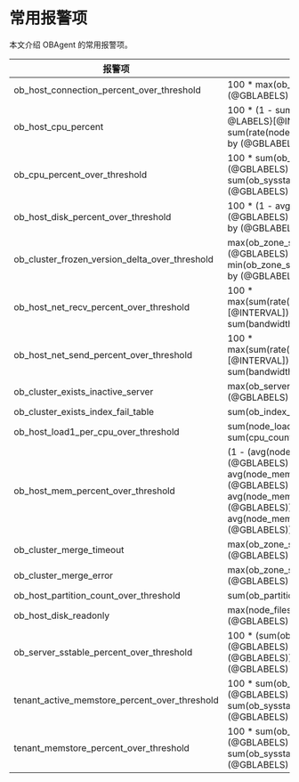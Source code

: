 # 常用报警项

本文介绍 OBAgent 的常用报警项。

|     报警项      |   监控指标   |  阈值   |
|------------------------------------------------|--------------------------------------------------------------------------------------------------------------------------------------------------------------------------------------------------------------------------------------------------|-------|
| ob_host_connection_percent_over_threshold      | 100 \* max(ob_active_session_num{@LABELS} / 262144) by (@GBLABELS)        | 80    |
| ob_host_cpu_percent  | 100 \* (1 - sum(rate(node_cpu_seconds_total{mode="idle", @LABELS}\[@INTERVAL\])) by (@GBLABELS) / sum(rate(node_cpu_seconds_total{@LABELS}\[@INTERVAL\])) by (@GBLABELS))       | 100   |
| ob_cpu_percent_over_threshold    | 100 \* sum(ob_sysstat{stat_id="140006",@LABELS}) by (@GBLABELS) / sum(ob_sysstat{stat_id="140005",@LABELS}) by (@GBLABELS)   | 90    |
| ob_host_disk_percent_over_threshold   | 100 \* (1 - avg(node_filesystem_avail_bytes{@LABELS}) by (@GBLABELS) / avg(node_filesystem_size_bytes{@LABELS}) by (@GBLABELS))   | 97    |
| ob_cluster_frozen_version_delta_over_threshold | max(ob_zone_stat{name="frozen_version",@LABELS}) by (@GBLABELS) - min(ob_zone_stat{name="last_merged_version",@LABELS}) by (@GBLABELS)        | 1     |
| ob_host_net_recv_percent_over_threshold        | 100 \* max(sum(rate(node_network_receive_bytes_total{@LABELS}\[@INTERVAL\])) by (device,@GBLABELS) / sum(bandwidth{@LABELS})) by (@GBLABELS)  | 80    |
| ob_host_net_send_percent_over_threshold        | 100 \* max(sum(rate(node_network_transmit_bytes_total{@LABELS}\[@INTERVAL\])) by (device,@GBLABELS) / sum(bandwidth{@LABELS})) by (@GBLABELS) | 80    |
| ob_cluster_exists_inactive_server     | max(ob_server_num{status="inactive",@LABELS}) by (@GBLABELS)     | 0     |
| ob_cluster_exists_index_fail_table    | sum(ob_index_error_num{@LABELS}) by (@GBLABELS) | 0     |
| ob_host_load1_per_cpu_over_threshold  | sum(node_load1{@LABELS}) by (@GBLABELS) / sum(cpu_count{@LABELS}) by (@GBLABELS)  | 2     |
| ob_host_mem_percent_over_threshold    | (1 - (avg(node_memory_MemFree_bytes{@LABELS}) by (@GBLABELS) + avg(node_memory_Cached_bytes{@LABELS}) by (@GBLABELS) + avg(node_memory_Buffers_bytes{@LABELS}) by (@GBLABELS)) / avg(node_memory_MemTotal_bytes{@LABELS}) by (@GBLABELS)) \* 100 | 90    |
| ob_cluster_merge_timeout      | max(ob_zone_stat{name="is_merge_timeout",@LABELS}) by (@GBLABELS)         | 1     |
| ob_cluster_merge_error        | max(ob_zone_stat{name="is_merge_error",@LABELS}) by (@GBLABELS)  | 1     |
| ob_host_partition_count_over_threshold | sum(ob_partition_num{@LABELS}) by (@GBLABELS)  | 30000     |
| ob_host_disk_readonly         | max(node_filesystem_readonly{@LABELS}) by (@GBLABELS)       | 1     |
| ob_server_sstable_percent_over_threshold       | 100 \* (sum(ob_disk_total_bytes{@LABELS}) by (@GBLABELS) - sum(ob_disk_free_bytes{@LABELS}) by (@GBLABELS)) / sum(ob_disk_total_bytes{@LABELS}) by (@GBLABELS) | 85    |
| tenant_active_memstore_percent_over_threshold  | 100 \* sum(ob_sysstat{stat_id="130000",@LABELS}) by (@GBLABELS) / sum(ob_sysstat{stat_id="130002",@LABELS}) by (@GBLABELS)   | 110   |
| tenant_memstore_percent_over_threshold         | 100 \* sum(ob_sysstat{stat_id="130001",@LABELS}) by (@GBLABELS) / sum(ob_sysstat{stat_id="130004",@LABELS}) by (@GBLABELS)   | 85    |
